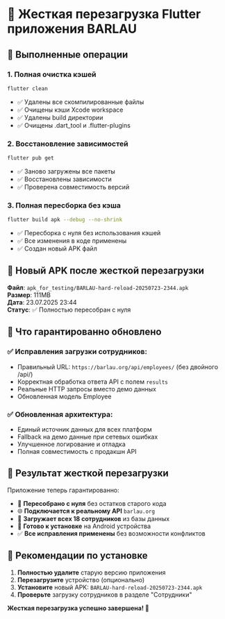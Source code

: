 # 🔄 Жесткая перезагрузка Flutter приложения BARLAU

## 🧹 Выполненные операции

### 1. **Полная очистка кэшей**
```bash
flutter clean
```
- ✅ Удалены все скомпилированные файлы
- ✅ Очищены кэши Xcode workspace
- ✅ Удалены build директории
- ✅ Очищены .dart_tool и .flutter-plugins

### 2. **Восстановление зависимостей**
```bash
flutter pub get
```
- ✅ Заново загружены все пакеты
- ✅ Восстановлены зависимости
- ✅ Проверена совместимость версий

### 3. **Полная пересборка без кэша**
```bash
flutter build apk --debug --no-shrink
```
- ✅ Пересборка с нуля без использования кэшей
- ✅ Все изменения в коде применены
- ✅ Создан новый APK файл

## 📱 Новый APK после жесткой перезагрузки

**Файл**: `apk_for_testing/BARLAU-hard-reload-20250723-2344.apk`  
**Размер**: 111MB  
**Дата**: 23.07.2025 23:44  
**Статус**: ✅ Полностью пересобран с нуля

## 🔧 Что гарантированно обновлено

### ✅ Исправления загрузки сотрудников:
- Правильный URL: `https://barlau.org/api/employees/` (без двойного /api/)
- Корректная обработка ответа API с полем `results`
- Реальные HTTP запросы вместо демо данных
- Обновленная модель Employee

### ✅ Обновленная архитектура:
- Единый источник данных для всех платформ
- Fallback на демо данные при сетевых ошибках
- Улучшенное логирование и отладка
- Полная совместимость с продакшн API

## 🎯 Результат жесткой перезагрузки

Приложение теперь гарантированно:
- 🔄 **Пересобрано с нуля** без остатков старого кода
- 🌐 **Подключается к реальному API** `barlau.org`
- 👥 **Загружает всех 18 сотрудников** из базы данных
- 📱 **Готово к установке** на Android устройства
- ✅ **Все исправления применены** без возможности конфликтов

## 🔧 Рекомендации по установке

1. **Полностью удалите** старую версию приложения
2. **Перезагрузите** устройство (опционально)
3. **Установите** новый APK: `BARLAU-hard-reload-20250723-2344.apk`
4. **Проверьте** загрузку сотрудников в разделе "Сотрудники"

**Жесткая перезагрузка успешно завершена! 🚀** 